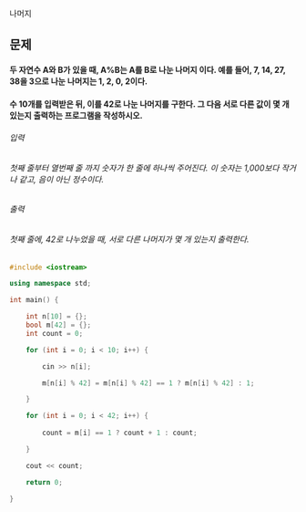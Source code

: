 나머지
## 문제
#### 두 자연수 A와 B가 있을 때, A%B는 A를 B로 나눈 나머지 이다. 예를 들어, 7, 14, 27, 38을 3으로 나눈 나머지는 1, 2, 0, 2이다. 

#### 수 10개를 입력받은 뒤, 이를 42로 나눈 나머지를 구한다. 그 다음 서로 다른 값이 몇 개 있는지 출력하는 프로그램을 작성하시오.

###### 입력
###### 첫째 줄부터 열번째 줄 까지 숫자가 한 줄에 하나씩 주어진다. 이 숫자는 1,000보다 작거나 같고, 음이 아닌 정수이다.

###### 출력
###### 첫째 줄에, 42로 나누었을 때, 서로 다른 나머지가 몇 개 있는지 출력한다.

```c++
#include <iostream>

using namespace std;

int main() {

	int n[10] = {};
	bool m[42] = {};
	int count = 0;

	for (int i = 0; i < 10; i++) {

		cin >> n[i];

		m[n[i] % 42] = m[n[i] % 42] == 1 ? m[n[i] % 42] : 1;

	}

	for (int i = 0; i < 42; i++) {
		
		count = m[i] == 1 ? count + 1 : count;

	}

	cout << count;

	return 0;

}
```
